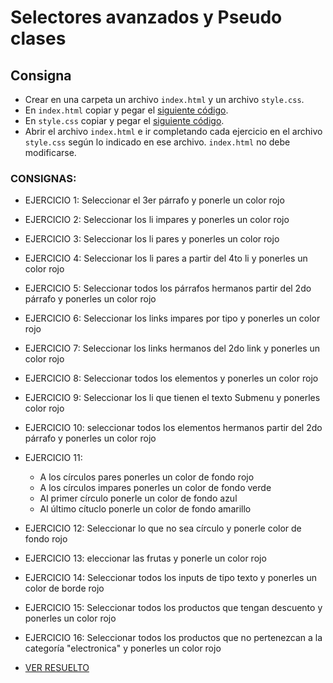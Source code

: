 # Selectores avanzados y Pseudo clases

## Consigna

- Crear en una carpeta un archivo `index.html` y un archivo `style.css`.
- En `index.html` copiar y pegar el [siguiente código](https://raw.githubusercontent.com/Ada-IT/ejercicios-frontend/master/modulo-2/ejercicios/selectores/index.html).
- En `style.css` copiar y pegar el [siguiente código](https://raw.githubusercontent.com/Ada-IT/ejercicios-frontend/master/modulo-2/ejercicios/selectores/style.css).
- Abrir el archivo `index.html` e ir completando cada ejercicio en el archivo `style.css` según lo indicado en ese archivo. `index.html` no debe modificarse.

### CONSIGNAS:
-  EJERCICIO 1: Seleccionar el 3er párrafo y ponerle un color rojo
-  EJERCICIO 2: Seleccionar los li impares y ponerles un color rojo
-  EJERCICIO 3: Seleccionar los li pares y ponerles un color rojo
-  EJERCICIO 4: Seleccionar los li pares a partir del 4to li y ponerles un color rojo
-  EJERCICIO 5: Seleccionar todos los párrafos hermanos partir del 2do párrafo y ponerles un color rojo
-  EJERCICIO 6: Seleccionar los links impares por tipo y ponerles un color rojo
-  EJERCICIO 7: Seleccionar los links hermanos del 2do link y ponerles un color rojo
-  EJERCICIO 8: Seleccionar todos los elementos y ponerles un color rojo
-  EJERCICIO 9: Seleccionar los li que tienen el texto Submenu y ponerles color rojo
-  EJERCICIO 10: seleccionar todos los elementos hermanos partir del 2do párrafo y ponerles un color rojo
-  EJERCICIO 11: 
   -  A los círculos pares ponerles un color de fondo rojo
   -  A los círculos impares ponerles un color de fondo verde
   -  Al primer círculo ponerle un color de fondo azul
   -  Al último cítuclo ponerle un color de fondo amarillo
- EJERCICIO 12: Seleccionar lo que no sea círculo y ponerle color de fondo rojo
- EJERCICIO 13: eleccionar las frutas y ponerle un color rojo
- EJERCICIO 14: Seleccionar todos los inputs de tipo texto y ponerles un color de borde rojo
- EJERCICIO 15: Seleccionar todos los productos que tengan descuento y ponerles un color rojo
- EJERCICIO 16: Seleccionar todos los productos que no pertenezcan a la categoría "electronica" y ponerles un color rojo

- [VER RESUELTO](https://magamahe.github.io/TRABAJOS_ADA/FRONTEND_/MODULO_2/CLASE_11/index.html) 